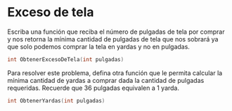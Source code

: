 # Exceso de tela

Escriba una función que reciba
el número de pulgadas de tela por comprar
y nos retorna la mínima cantidad de pulgadas de tela
que nos sobrará ya que solo podemos comprar
la tela en yardas y no en pulgadas.

```cpp
int ObtenerExcesoDeTela(int pulgadas)
```

Para resolver este problema,
defina otra función que le permita
calcular la mínima cantidad de yardas a comprar
dada la cantidad de pulgadas requeridas.
Recuerde que 36 pulgadas equivalen a 1 yarda.

```cpp
int ObtenerYardas(int pulgadas)
```
